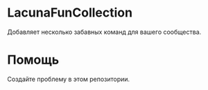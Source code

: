 # LacunaFunCollection

Добавляет несколько забавных команд для вашего сообщества.

# Помощь

Создайте проблему в этом репозитории.